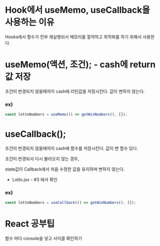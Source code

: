 # Hook에서 useMemo, useCallback을 사용하는 이유
Hooks에서 함수가 전부 재실행되서 메모리를 절약하고 최적화를 하기 위해서 사용한다.

# useMemo(액션, 조건); - cash에 return값 저장
조건이 번경되지 않을때까지 cash에 리턴값을 저장시킨다.
값이 변하지 않는다.

### ex)
```javascript
const lottoNumbers = useMemo(() => getWinNumbers(), []);  
```

# useCallback();
조건이 번경되지 않을때까지 cash에 함수를 저장시킨다.
값이 변 할수 있다.

조건이 번경되서 다시 불러오지 않는 경우, 

state값이 Callback에서 처음 수정한 값을 유지하며 변하지 않는다.
  - Lotto.jsx - #3 에서 확인

### ex)
```javascript
const lottoNumbers = useCallback(() => getWinNumbers(), []);  
```

# React 공부팁
함수 마다 console을 넣고 사이클 확인하기

